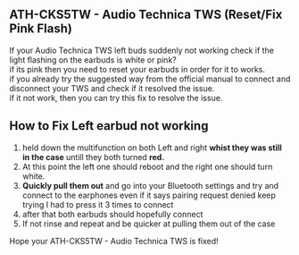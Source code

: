 ATH-CKS5TW - Audio Technica TWS (Reset/Fix Pink Flash)
------------------------------------------------------

If your Audio Technica TWS left buds suddenly not working check if the light flashing on the earbuds is white or pink?  
if its pink then you need to reset your earbuds in order for it to works.  
if you already try the suggested way from the official manual to connect and disconnect your TWS and check if it resolved the issue.  
if it not work, then you can try this fix to resolve the issue.

How to Fix Left earbud not working
----------------------------------

1.  held down the multifunction on both Left and right **whist they was still in the case** untill they both turned **red.**
2.  At this point the left one should reboot and the right one should turn white.
3.  **Quickly pull them out** and go into your Bluetooth settings and try and connect to the earphones even if it says pairing request denied keep trying I had to press it 3 times to connect
4.  after that both earbuds should hopefully connect
5.  If not rinse and repeat and be quicker at pulling them out of the case

Hope your ATH-CKS5TW - Audio Technica TWS is fixed!
